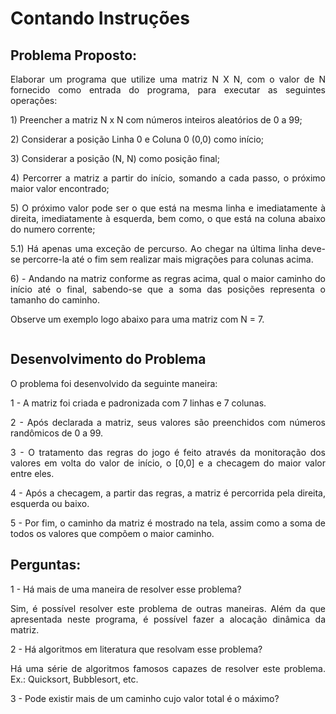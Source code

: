 # Contando Instruções

## Problema Proposto:

<p align="justify"> Elaborar um programa que utilize uma matriz N X N, com o valor de N fornecido como entrada do programa, para executar as seguintes operações: </p>

<p align="justify">1) Preencher a matriz N x N com números inteiros aleatórios de 0 a 99;

<p align="justify">2) Considerar a posição Linha 0 e Coluna 0 (0,0) como início;

<p align="justify">3) Considerar a posição (N, N) como posição final;

<p align="justify">4) Percorrer a matriz a partir do início, somando a cada passo, o próximo maior valor encontrado;

<p align="justify">5) O próximo valor pode ser o que está na mesma linha e imediatamente à direita, imediatamente à esquerda, bem como, o que está na coluna abaixo do numero corrente;

<p align="justify">5.1) Há apenas uma exceção de percurso. Ao chegar na última linha deve-se percorre-la até o fim sem realizar mais migrações para colunas acima. 

<p align="justify">6) - Andando na matriz conforme as regras acima, qual o maior caminho do início até o final, sabendo-se que a soma das posições representa o tamanho do caminho.

<p align="justify">Observe um exemplo logo abaixo para uma matriz com N = 7. </p>

<img>

## Desenvolvimento do Problema

<p align="justify"> O problema foi desenvolvido da seguinte maneira: </p>

<p align="justify"> 1 - A matriz foi criada e padronizada com 7 linhas e 7 colunas.

<p align="justify"> 2 - Após declarada a matriz, seus valores são preenchidos com números randômicos de 0 a 99.

<p align="justify"> 3 - O tratamento das regras do jogo é feito através da monitoração dos valores em volta do valor de início, o [0,0] e a checagem do maior valor entre eles.

<p align="justify"> 4 - Após a checagem, a partir das regras, a matriz é percorrida pela direita, esquerda ou baixo.
  
<p align="justify"> 5 - Por fim, o caminho da matriz é mostrado na tela, assim como a soma de todos os valores que compõem o maior caminho.

<img>

## Perguntas:

<p align="justify"> 1 - Há mais de uma maneira de resolver esse problema?

<p align="justify"> Sim, é possível resolver este problema de outras maneiras. Além da que apresentada neste programa, é possível fazer a alocação dinâmica da matriz.</p>

<p align="justify"> 2 - Há algoritmos em literatura que resolvam esse problema?

<p align="justify"> Há uma série de algoritmos famosos capazes de resolver este problema. Ex.: Quicksort, Bubblesort, etc.</p>

<p align="justify"> 3 - Pode existir mais de um caminho cujo valor total é o máximo?

<p align="justify"> </p>

